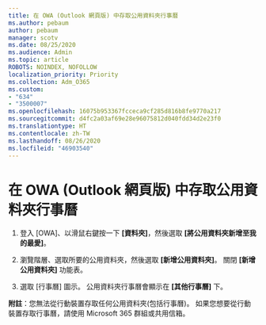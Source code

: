 ```yaml
---
title: 在 OWA (Outlook 網頁版) 中存取公用資料夾行事曆
ms.author: pebaum
author: pebaum
manager: scotv
ms.date: 08/25/2020
ms.audience: Admin
ms.topic: article
ROBOTS: NOINDEX, NOFOLLOW
localization_priority: Priority
ms.collection: Adm_O365
ms.custom:
- "634"
- "3500007"
ms.openlocfilehash: 16075b953367fcceca9cf285d816b8fe9770a217
ms.sourcegitcommit: d4fc2a03af69e28e96075812d040fdd34d2e23f0
ms.translationtype: HT
ms.contentlocale: zh-TW
ms.lasthandoff: 08/26/2020
ms.locfileid: "46903540"
---
```

# <a name="access-a-public-folder-calendar-in-owa-outlook-on-the-web"></a>在 OWA (Outlook 網頁版) 中存取公用資料夾行事曆

1. 登入 [OWA]、以滑鼠右鍵按一下 **[資料夾]**，然後選取 **[將公用資料夾新增至我的最愛]**。

2. 瀏覽階層、選取所要的公用資料夾，然後選取 **[新增公用資料夾]**。 關閉 **[新增公用資料夾]** 功能表。  

3. 選取 [行事曆] 圖示。 公用資料夾行事曆會顯示在 **[其他行事曆]** 下。  

**附註**：您無法從行動裝置存取任何公用資料夾(包括行事曆)。 如果您想要從行動裝置存取行事曆，請使用 Microsoft 365 群組或共用信箱。
